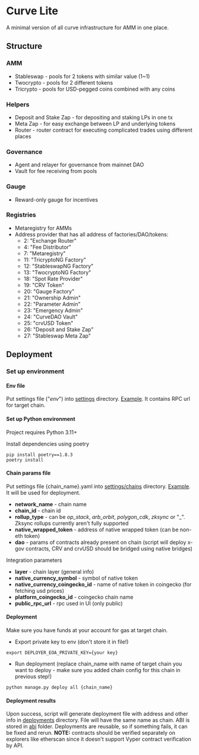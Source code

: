 # Curve Lite

A minimal version of all curve infrastructure for AMM in one place.

## Structure

### AMM
- Stableswap - pools for 2 tokens with similar value (1~1)
- Twocrypto - pools for 2 different tokens
- Tricrypto - pools for USD-pegged coins combined with any coins

### Helpers
- Deposit and Stake Zap - for depositing and staking LPs in one tx
- Meta Zap - for easy exchange between LP and underlying tokens
- Router - router contract for executing complicated trades using different places


### Governance
- Agent and relayer for governance from mainnet DAO
- Vault for fee receiving from pools

### Gauge
- Reward-only gauge for incentives

### Registries
- Metaregistry for AMMs
- Address provider that has all address of factories/DAO/tokens:
    - 2: "Exchange Router"
    - 4: "Fee Distributor"
    - 7: "Metaregistry"
    - 11: "TricryptoNG Factory"
    - 12: "StableswapNG Factory"
    - 13: "TwocryptoNG Factory"
    - 18: "Spot Rate Provider"
    - 19: "CRV Token"
    - 20: "Gauge Factory"
    - 21: "Ownership Admin"
    - 22: "Parameter Admin"
    - 23: "Emergency Admin"
    - 24: "CurveDAO Vault"
    - 25: "crvUSD Token"
    - 26: "Deposit and Stake Zap"
    - 27: "Stableswap Meta Zap"

## Deployment

### Set up environment

#### Env file
Put settings file ("_env_") into [settings](/settings) directory.
[Example](/settings/env.example). It contains RPC url for target chain.

#### Set up Python environment

Project requires Python 3.11+

Install dependencies using poetry

```
pip install poetry==1.8.3
poetry install
```

#### Chain params file

Put settings file {chain_name}.yaml into [settings/chains](/settings/chains) directory.
[Example](/settings/chains/example.yaml). It will be used for deployment.

- **network_name** - chain name
- **chain_id** - chain id
- **rollup_type** - can be _op_stack_, _arb_orbit_, _polygon_cdk_, _zksync_ or "_". Zksync rollups currently aren't 
fully supported
- **native_wrapped_token** - address of native wrapped token (can be non-eth token)
- **dao** - params of contracts already present on chain (script will deploy x-gov contracts, CRV and crvUSD should 
be bridged using native bridges)

Integration parameters
- **layer** - chain layer (general info)
- **native_currency_symbol** - symbol of native token
- **native_currency_coingecko_id** - name of native token in coingecko (for fetching usd prices)
- **platform_coingecko_id** - coingecko chain name
- **public_rpc_url** - rpc used in UI (only public)

#### Deployment
Make sure you have funds at your account for gas at target chain.

- Export private key to env (don't store it in file!)
```
export DEPLOYER_EOA_PRIVATE_KEY={your key}
```
- Run deployment (replace chain_name with name of target chain you want to deploy - make sure you added chain config for
this chain in previous step!)
```
python manage.py deploy all {chain_name}
```

#### Deployment results
Upon success, script will generate deployment file with address and other info in [deployments](/deployments) directory.
File will have the same name as chain. ABI is stored in [abi](/abi) folder.
Deployments are reusable, so if something fails, it can be fixed and rerun.
**NOTE:** contracts should be verified separately on explorers like etherscan since it doesn't support Vyper contract 
verification by API.

